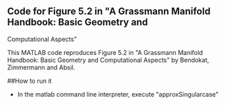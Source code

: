 ## Code for Figure 5.2 in "A Grassmann Manifold Handbook: Basic Geometry and
Computational Aspects"

This MATLAB code reproduces Figure 5.2 in "A Grassmann Manifold Handbook: Basic Geometry and Computational Aspects"
 by Bendokat, Zimmermann and Absil.


##How to run it
- In the matlab command line interpreter, execute "approxSingularcase"
